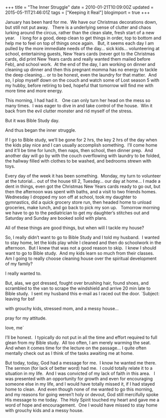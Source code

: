 +++
title = "The Inner Struggle"
date = 2010-01-21T10:09:00Z
updated = 2015-05-11T21:46:01Z
tags = ["Keeping it Real"]
blogimport = true 
+++

January has been hard for me.&#160; We have our Christmas decorations down, but still not put away.&#160;&#160; There is a underlying sense of clutter and chaos lurking around the circus, rather than the clean slate, fresh start of a new year.&#160;&#160;&#160; I long for a good, deep clean to get things in order, top to bottom and help me to feel on top of things once again.&#160;&#160; But, it seems each day I am pulled by the more immediate needs of the day… sick kids… volunteering at school, entertaining guests, New Years cards (never got to the Christmas cards, did print New Years cards and really wanted them mailed before Feb), and school work.&#160; At the end of the day, I am working on dinner and cleaning up dinner and then this pregnant momma has no energy to tackle the deep cleaning… or to be honest, even the laundry for that matter.&#160; And so, I plop myself down on the couch and watch some of Lost season 5 with my hubby, before retiring to bed, hopeful that tomorrow will find me with more time and more energy.&#160; 

This morning, I had had it.&#160;&#160; One can only turn her head on the mess so many times.&#160; I was eager to dive in and take control of the house.&#160; Win it back from the evil clutter monster and rid myself of the stress.&#160; 

But it was Bible Study day.&#160; 

And thus began the inner struggle.&#160; 

If I go to Bible study, we’ll be gone for 2 hrs, the key 2 hrs of the day when the kids play nice and I can usually accomplish something.&#160; I’ll come home and it’ll be time for lunch, then naps, then school, then dinner prep.&#160; And another day will go by with the couch overflowing with laundry to be folded, the hallway filled with clothes to be washed, and bedrooms strewn with toys.&#160; 

Every day of the week it has been something.&#160; Monday, my turn to volunteer at the tutorial… out of the house till 2, Tuesday… our day at home… I made a dent in things, even got the 
Christmas
 New Years cards ready to go out, but then the afternoon was spent with baths, and a visit to two friends homes.&#160; Wednesday I dropped my son off at school, took my daughter to gymnastics, did a quick grocery store run, then headed home to unload groceries, make lunch, and go back to pick my son up.&#160;&#160; Tomorrow morning we have to go to the pediatrician to get my daughter’s stitches out and Saturday and Sunday are booked solid with plans.&#160; 

All of these things are good things, but when will I tackle my house?&#160; 

So, I really didn’t want to go to Bible Study and I told my husband.&#160; I wanted to stay home, let the kids play while I cleaned and then do schoolwork in the afternoon.&#160; But I knew that was not a good reason to skip.&#160; I knew I should want to go to Bible study.&#160; And my kids learn so much from their classes.&#160; Am I going to really choose cleaning house over the spiritual development of my family? 

I really wanted to. 

But, alas, we got dressed, fought over brushing hair, found shoes, and scrambled to the van to scrape the windshield and arrive 20 min late to Bible study.&#160; I sent my husband this e-mail as I raced out the door. 
  `Subject: leaving for bsf  

  with grouchy kids, stressed mom, and a messy house...  

pray for my attitude.  

love, me`  

I’ll be honest.&#160; I typically do not put in all the time and effort required to full glean from my Bible study.&#160; All too often, I am merely warming the seat.&#160; And when it comes time for the lecture on the passage… I quite often mentally check out as I think of the tasks awaiting me at home. 

But today, today, God had a message for me.&#160; I know he wanted me there.&#160; The sermon (for lack of better word) had me.&#160; I could totally relate it to a situation in my life.&#160; And I was convicted of my lack of faith in this area.&#160;&#160; I was presented with an opportunity for growth and even for encouraging someone else in my life, and I would have totally missed it, if I had stayed home to clean.&#160; And even though none of me wanted to go this morning, and my reasons for going weren’t holy or devout, God still mercifully spoke His message to me today.&#160; The Holy Spirit touched my heart and gave me a word of hope and encouragement.&#160; One I would have missed to stay home with grouchy kids and a messy house.&#160; 
